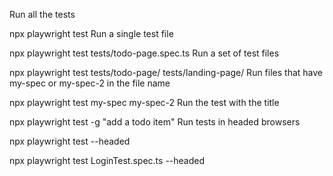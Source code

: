 Run all the tests

npx playwright test
Run a single test file

npx playwright test tests/todo-page.spec.ts
Run a set of test files

npx playwright test tests/todo-page/ tests/landing-page/
Run files that have my-spec or my-spec-2 in the file name

npx playwright test my-spec my-spec-2
Run the test with the title

npx playwright test -g "add a todo item"
Run tests in headed browsers

npx playwright test --headed

npx playwright test LoginTest.spec.ts --headed
